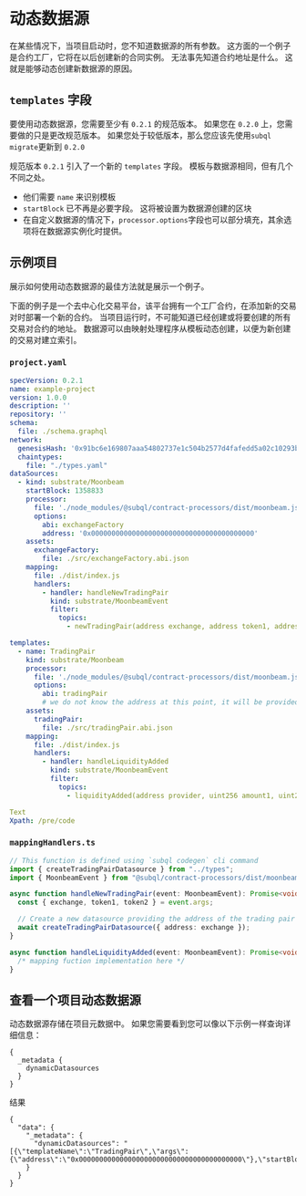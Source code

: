 # 动态数据源

在某些情况下，当项目启动时，您不知道数据源的所有参数。 这方面的一个例子是合约工厂，它将在以后创建新的合同实例。 无法事先知道合约地址是什么。 这就是能够动态创建新数据源的原因。

## `templates` 字段

要使用动态数据源，您需要至少有 `0.2.1` 的规范版本。 如果您在 `0.2.0` 上，您需要做的只是更改规范版本。 如果您处于较低版本，那么您应该先使用`subql migrate`更新到 `0.2.0`

规范版本 `0.2.1` 引入了一个新的 `templates` 字段。 模板与数据源相同，但有几个不同之处。

- 他们需要 `name` 来识别模板
- `startBlock` 已不再是必要字段。 这将被设置为数据源创建的区块
- 在自定义数据源的情况下，`processor.options`字段也可以部分填充，其余选项将在数据源实例化时提供。

## 示例项目

展示如何使用动态数据源的最佳方法就是展示一个例子。

下面的例子是一个去中心化交易平台，该平台拥有一个工厂合约，在添加新的交易对时部署一个新的合约。 当项目运行时，不可能知道已经创建或将要创建的所有交易对合约的地址。 数据源可以由映射处理程序从模板动态创建，以便为新创建的交易对建立索引。

### `project.yaml`

```yaml
specVersion: 0.2.1
name: example-project
version: 1.0.0
description: ''
repository: ''
schema:
  file: ./schema.graphql
network:
  genesisHash: '0x91bc6e169807aaa54802737e1c504b2577d4fafedd5a02c10293b1cd60e39527'
  chaintypes:
    file: "./types.yaml"
dataSources:
  - kind: substrate/Moonbeam
    startBlock: 1358833
    processor:
      file: './node_modules/@subql/contract-processors/dist/moonbeam.js'
      options:
        abi: exchangeFactory
        address: '0x0000000000000000000000000000000000000000'
    assets:
      exchangeFactory:
        file: ./src/exchangeFactory.abi.json
    mapping:
      file: ./dist/index.js
      handlers:
        - handler: handleNewTradingPair
          kind: substrate/MoonbeamEvent
          filter:
            topics:
              - newTradingPair(address exchange, address token1, address token2)

templates:
  - name: TradingPair
    kind: substrate/Moonbeam
    processor:
      file: './node_modules/@subql/contract-processors/dist/moonbeam.js'
      options:
        abi: tradingPair
        # we do not know the address at this point, it will be provided when instantiated
    assets:
      tradingPair:
        file: ./src/tradingPair.abi.json
    mapping:
      file: ./dist/index.js
      handlers:
        - handler: handleLiquidityAdded
          kind: substrate/MoonbeamEvent
          filter:
            topics:
              - liquidityAdded(address provider, uint256 amount1, uint256 amount2)

Text
Xpath: /pre/code
```

### `mappingHandlers.ts`

```ts
// This function is defined using `subql codegen` cli command
import { createTradingPairDatasource } from "../types";
import { MoonbeamEvent } from "@subql/contract-processors/dist/moonbeam";

async function handleNewTradingPair(event: MoonbeamEvent): Promise<void> {
  const { exchange, token1, token2 } = event.args;

  // Create a new datasource providing the address of the trading pair exchange contract
  await createTradingPairDatasource({ address: exchange });
}

async function handleLiquidityAdded(event: MoonbeamEvent): Promise<void> {
  /* mapping fuction implementation here */
}
```

## 查看一个项目动态数据源

动态数据源存储在项目元数据中。 如果您需要看到您可以像以下示例一样查询详细信息：

```gql
{
  _metadata {
    dynamicDatasources
  }
}
```

结果

```
{
  "data": {
    "_metadata": {
      "dynamicDatasources": "[{\"templateName\":\"TradingPair\",\"args\":{\"address\":\"0x0000000000000000000000000000000000000000\"},\"startBlock\":1358833}]"
    }
  }
}
```
